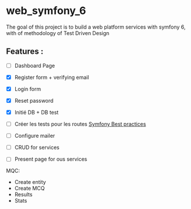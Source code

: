 # web_symfony_6
The goal of this project is to build a web platform services with symfony 6, with of methodology of Test Driven Design


## Features :

- [ ] Dashboard Page
- [x] Register form + verifying email
- [x] Login form
- [x] Reset password
- [x] Initié DB + DB test
- [ ] Créer les tests pour les routes [Symfony Best practices](https://symfony.com/doc/6.0/best_practices.html#tests) 
- [ ] Configure mailer
- [ ] CRUD for services
- [ ] Present page for ous services


MQC:
- Create entity
- Create MCQ
- Results
- Stats